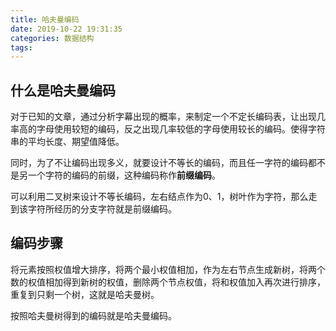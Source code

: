 ```yaml
---
title: 哈夫曼编码
date: 2019-10-22 19:31:35
categories: 数据结构
tags:
---
```


## 什么是哈夫曼编码

对于已知的文章，通过分析字幕出现的概率，来制定一个不定长编码表，让出现几率高的字母使用较短的编码，反之出现几率较低的字母使用较长的编码。使得字符串的平均长度、期望值降低。

同时，为了不让编码出现多义，就要设计不等长的编码，而且任一字符的编码都不是另一个字符的编码的前缀，这种编码称作**前缀编码**。

可以利用二叉树来设计不等长编码，左右结点作为0、1，树叶作为字符，那么走到该字符所经历的分支字符就是前缀编码。

## 编码步骤

将元素按照权值增大排序，将两个最小权值相加，作为左右节点生成新树，将两个数的权值相加得到新树的权值，删除两个节点权值，将和权值加入再次进行排序，重复到只剩一个树，这就是哈夫曼树。

按照哈夫曼树得到的编码就是哈夫曼编码。

